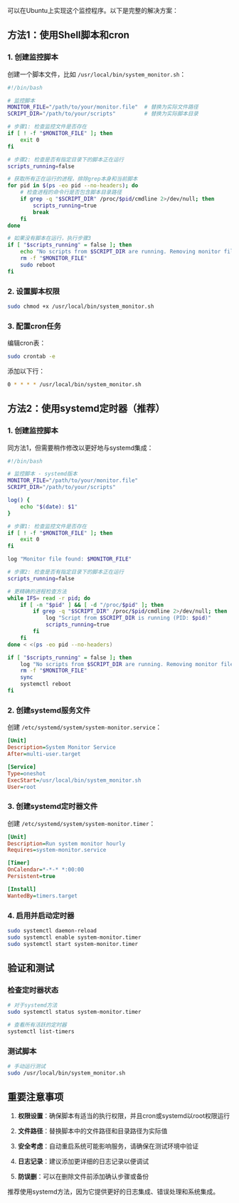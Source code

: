 可以在Ubuntu上实现这个监控程序。以下是完整的解决方案：

## 方法1：使用Shell脚本和cron

### 1. 创建监控脚本

创建一个脚本文件，比如 `/usr/local/bin/system_monitor.sh`：

```bash
#!/bin/bash

# 监控脚本
MONITOR_FILE="/path/to/your/monitor.file"  # 替换为实际文件路径
SCRIPT_DIR="/path/to/your/scripts"         # 替换为实际脚本目录

# 步骤1: 检查监控文件是否存在
if [ ! -f "$MONITOR_FILE" ]; then
    exit 0
fi

# 步骤2: 检查是否有指定目录下的脚本正在运行
scripts_running=false

# 获取所有正在运行的进程，排除grep本身和当前脚本
for pid in $(ps -eo pid --no-headers); do
    # 检查进程的命令行是否包含脚本目录路径
    if grep -q "$SCRIPT_DIR" /proc/$pid/cmdline 2>/dev/null; then
        scripts_running=true
        break
    fi
done

# 如果没有脚本在运行，执行步骤3
if [ "$scripts_running" = false ]; then
    echo "No scripts from $SCRIPT_DIR are running. Removing monitor file and rebooting..."
    rm -f "$MONITOR_FILE"
    sudo reboot
fi
```

### 2. 设置脚本权限

```bash
sudo chmod +x /usr/local/bin/system_monitor.sh
```

### 3. 配置cron任务

编辑cron表：
```bash
sudo crontab -e
```

添加以下行：
```bash
0 * * * * /usr/local/bin/system_monitor.sh
```

## 方法2：使用systemd定时器（推荐）

### 1. 创建监控脚本

同方法1，但需要稍作修改以更好地与systemd集成：

```bash
#!/bin/bash

# 监控脚本 - systemd版本
MONITOR_FILE="/path/to/your/monitor.file"
SCRIPT_DIR="/path/to/your/scripts"

log() {
    echo "$(date): $1"
}

# 步骤1: 检查监控文件是否存在
if [ ! -f "$MONITOR_FILE" ]; then
    exit 0
fi

log "Monitor file found: $MONITOR_FILE"

# 步骤2: 检查是否有指定目录下的脚本正在运行
scripts_running=false

# 更精确的进程检查方法
while IFS= read -r pid; do
    if [ -n "$pid" ] && [ -d "/proc/$pid" ]; then
        if grep -q "$SCRIPT_DIR" /proc/$pid/cmdline 2>/dev/null; then
            log "Script from $SCRIPT_DIR is running (PID: $pid)"
            scripts_running=true
        fi
    fi
done < <(ps -eo pid --no-headers)

if [ "$scripts_running" = false ]; then
    log "No scripts from $SCRIPT_DIR are running. Removing monitor file and rebooting..."
    rm -f "$MONITOR_FILE"
    sync
    systemctl reboot
fi
```

### 2. 创建systemd服务文件

创建 `/etc/systemd/system/system-monitor.service`：

```ini
[Unit]
Description=System Monitor Service
After=multi-user.target

[Service]
Type=oneshot
ExecStart=/usr/local/bin/system_monitor.sh
User=root
```

### 3. 创建systemd定时器文件

创建 `/etc/systemd/system/system-monitor.timer`：

```ini
[Unit]
Description=Run system monitor hourly
Requires=system-monitor.service

[Timer]
OnCalendar=*-*-* *:00:00
Persistent=true

[Install]
WantedBy=timers.target
```

### 4. 启用并启动定时器

```bash
sudo systemctl daemon-reload
sudo systemctl enable system-monitor.timer
sudo systemctl start system-monitor.timer
```

## 验证和测试

### 检查定时器状态
```bash
# 对于systemd方法
sudo systemctl status system-monitor.timer

# 查看所有活跃的定时器
systemctl list-timers
```

### 测试脚本
```bash
# 手动运行测试
sudo /usr/local/bin/system_monitor.sh
```

## 重要注意事项

1. **权限设置**：确保脚本有适当的执行权限，并且cron或systemd以root权限运行

2. **文件路径**：替换脚本中的文件路径和目录路径为实际值

3. **安全考虑**：自动重启系统可能影响服务，请确保在测试环境中验证

4. **日志记录**：建议添加更详细的日志记录以便调试

5. **防误删**：可以在删除文件前添加确认步骤或备份

推荐使用systemd方法，因为它提供更好的日志集成、错误处理和系统集成。